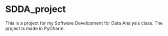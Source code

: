 # SDDA_project
This is a project for my Software Development for Data Analysis class. The project is made in PyCharm.

